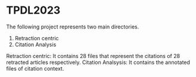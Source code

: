 # TPDL2023
The following project represents two main directories.
1) Retraction centric
2) Citation Analysis

Retraction centric: It contains 28 files that represent the citations of 28 retracted articles respectively.
Citation Analsysis: It contains the annotated files of citation context.

